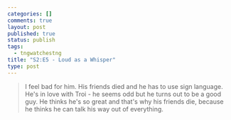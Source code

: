 ```yaml
--- 
categories: []
comments: true
layout: post
published: true
status: publish
tags: 
  - tngwatchestng
title: "S2:E5 - Loud as a Whisper"
type: post
---
```

<blockquote>I feel bad for him. His friends died and he has to use sign language. He's in love with Troi - he seems odd but he turns out to be a good guy. He thinks he's so great and that's why his friends die, because he thinks he can talk his way out of everything.</blockquote>
